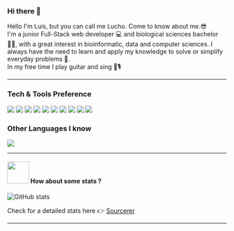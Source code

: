 ### Hi there 👋
Hello I'm Luis, but you can call me Lucho. Come to know about me.😎
<br>
I'm a junior Full-Stack web developer 💻 and biological sciences bachelor 👨‍🔬, with a great interest in bioinformatic, data and computer sciences. I always have the need to learn and apply my knowledge to solve or simplify everyday problems 🧐.
<br>
In my free time I play guitar and sing 🎸🎙️

---


### Tech & Tools Preference

<img src = "https://img.shields.io/badge/-HTML5-E34F26?style=flat&logo=html5&logoColor=white"> <img src = "https://img.shields.io/badge/-CSS3-1572B6?style=flat&logo=css3&logoColor=white">
<img src="https://img.shields.io/badge/-Bootstrap-563D7C?style=flat&logo=bootstrap&logoColor=white">
<img src="https://img.shields.io/badge/-JavaScript-eed718?style=flat&logo=javascript&logoColor=ffffff">
<img src="https://img.shields.io/badge/-React-000000?style=flat&logo=react&logoColor=00c8ff">
<img src="http://img.shields.io/badge/-Git-F1502F?style=flat&logo=git&logoColor=FFFFFF">
<img src="http://img.shields.io/badge/-Github-000000?style=flat&logo=github&logoColor=FFFFFF">
<img src="http://img.shields.io/badge/-VS%20Code-007ACC?style=flat&logo=visual%20studio%20code&logoColor=white">
<img src="http://img.shields.io/badge/-Heroku-430098?style=flat&logo=heroku&logoColor=white">
<img src="http://img.shields.io/badge/-Vercel-black?style=flat&logo=vercel&logoColor=white">

### Other Languages I know
<img src="https://img.shields.io/badge/-Python-black?style=flat&logo=python&logoColor=white"> 

---
#### <img src="https://media.giphy.com/media/VgCDAzcKvsR6OM0uWg/giphy.gif" width="50"> How about some stats ?

![GitHub stats](https://github-readme-stats.vercel.app/api?username=luzelcas96&show_icons=true&hide_border=true)

Check for a detailed stats here :point_right: [Sourcerer](https://sourcerer.io/luzelcas96)

---
